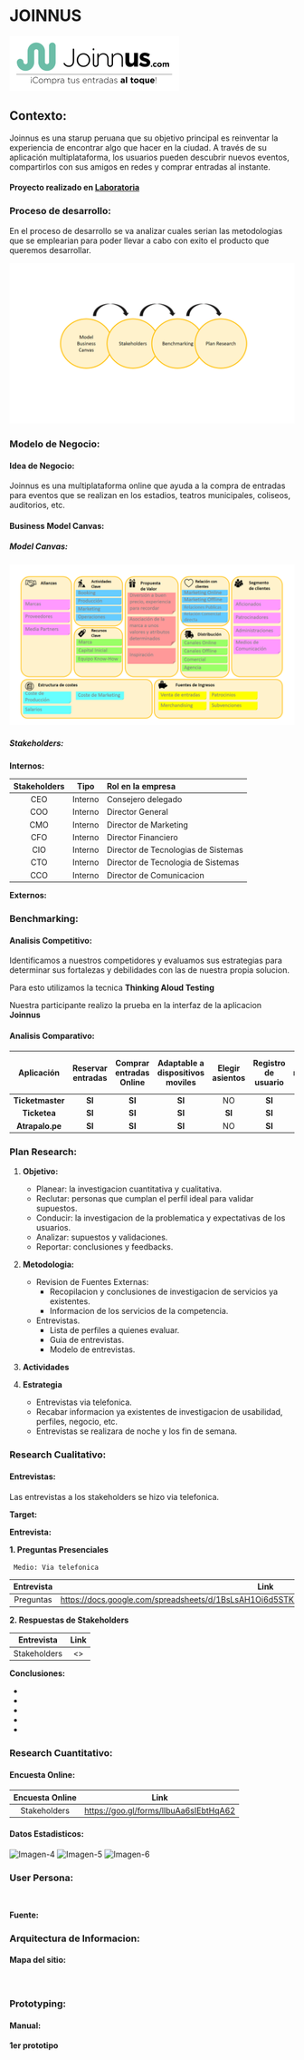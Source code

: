 # JOINNUS
![Imagen-1](https://github.com/PaoSil/joinnus/blob/master/assets/img/logo-joinnus.png)

## Contexto:

Joinnus es una starup peruana que su objetivo principal es reinventar la experiencia de encontrar algo que hacer en la ciudad. A través de su aplicación multiplataforma, los usuarios pueden descubrir nuevos eventos, compartirlos con sus amigos en redes y comprar entradas al instante.

#### Proyecto realizado en [Laboratoria](http://www.laboratoria.la/)

### Proceso de desarrollo:

En el proceso de desarrollo se va analizar cuales serian las metodologias que se emplearian para poder llevar a cabo con exito el producto que queremos desarrollar.

![Imagen-2](https://github.com/PaoSil/joinnus/blob/master/assets/img/proceso%20de%20desarrollo.png)

### Modelo de Negocio:

#### Idea de Negocio:

Joinnus es una multiplataforma online que ayuda a la compra de entradas para eventos que se realizan en los estadios, teatros municipales, coliseos, auditorios, etc.

#### Business Model Canvas:

##### Model Canvas:

![Imagen-3](https://github.com/PaoSil/joinnus/blob/master/assets/img/canvas.png)

##### Stakeholders:

**Internos:**

| Stakeholders | Tipo | Rol en la empresa |
|:------------:|:----:|:------------------|
| CEO | Interno | Consejero delegado |
| COO | Interno | Director General |
| CMO | Interno | Director de Marketing |
| CFO | Interno | Director Financiero |
| CIO | Interno | Director de Tecnologias de Sistemas |
| CTO | Interno | Director de Tecnologia de Sistemas |
| CCO | Interno | Director de Comunicacion |

**Externos:**


### Benchmarking:

#### Analisis Competitivo:

Identificamos a nuestros competidores y evaluamos sus estrategias para determinar sus fortalezas y debilidades con las de nuestra propia solucion.

Para esto utilizamos la tecnica **Thinking Aloud Testing**

Nuestra participante realizo la prueba en la interfaz de la aplicacion **Joinnus**

#### Analisis Comparativo:


| Aplicación | Reservar entradas | Comprar entradas Online | Adaptable a dispositivos moviles | Elegir asientos | Registro de usuario | varios metodos de pago | Control de acceso seguro | Evita largas colas | Adaptarse a cualquier recinto | Configuracion personalizada |
|:----------:|:-----------------:|:-----------------------:|:--------------------------------:|:---------------:|:-------------------:|:----------------------:|:------------------------:|:------------------:|:--------------------------------:|:---------------------------:|
|**Ticketmaster**|**SI**|**SI**|**SI**|NO|**SI**|**SI**|**SI**|**SI**|NO|NO|
|**Ticketea**|**SI**|**SI**|**SI**|**SI**|**SI**|**SI**|**SI**|**SI**|**SI**|**SI**|
|**Atrapalo.pe**|**SI**|**SI**|**SI**|NO|**SI**|**SI**|**SI**|**SI**|NO|NO|

### Plan Research:

1. **Objetivo:**

   * Planear: la investigacion cuantitativa y cualitativa.
   * Reclutar: personas que cumplan el perfil ideal para validar supuestos.
   * Conducir: la investigacion de la problematica y expectativas de los usuarios.
   * Analizar: supuestos y validaciones.
   * Reportar: conclusiones y feedbacks.


2. **Metodologia:**

   * Revision de Fuentes Externas:
     - Recopilacion y conclusiones de investigacion de servicios ya existentes.
     - Informacion de los servicios de la competencia.
   * Entrevistas.
     - Lista de perfiles a quienes evaluar.
     - Guia de entrevistas.
     - Modelo de entrevistas.


3. **Actividades**

4. **Estrategia**

   * Entrevistas via telefonica.
   * Recabar informacion ya existentes de investigacion de usabilidad, perfiles, negocio, etc.
   * Entrevistas se realizara de noche y los fin de semana.

### Research Cualitativo:

#### Entrevistas:

Las entrevistas a los stakeholders se hizo via telefonica.

**Target:**

**Entrevista:**

**1. Preguntas Presenciales**

     Medio: Via telefonica

| Entrevista | Link |
|:----------:|:----:|
| Preguntas | <https://docs.google.com/spreadsheets/d/1BsLsAH1Oi6d5STKBGgf0clHK4ngvDYBPtoDQUbnv7ZI/edit#gid=0> |

**2. Respuestas de Stakeholders**

| Entrevista | Link |
|:----------:|:----:|
| Stakeholders | <> |


**Conclusiones:**

*
*
*
*
*


### Research Cuantitativo:

#### Encuesta Online:

| Encuesta Online | Link |
|:---------------:|:----:|
| Stakeholders | <https://goo.gl/forms/llbuAa6sIEbtHqA62>|

#### Datos Estadisticos:

![Imagen-4]()
![Imagen-5]()
![Imagen-6]()


### User Persona:

![]()

**Fuente:**

### Arquitectura de Informacion:

#### Mapa del sitio:

![]()

### Prototyping:

#### Manual:

**1er prototipo**

![]()
